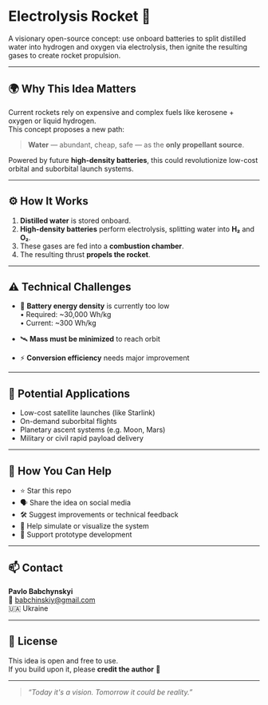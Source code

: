 # Electrolysis Rocket 🚀

A visionary open-source concept: use onboard batteries to split distilled water into hydrogen and oxygen via electrolysis, then ignite the resulting gases to create rocket propulsion.

---

## 🌍 Why This Idea Matters

Current rockets rely on expensive and complex fuels like kerosene + oxygen or liquid hydrogen.  
This concept proposes a new path:

> **Water** — abundant, cheap, safe — as the **only propellant source**.

Powered by future **high-density batteries**, this could revolutionize low-cost orbital and suborbital launch systems.

---

## ⚙️ How It Works

1. **Distilled water** is stored onboard.
2. **High-density batteries** perform electrolysis, splitting water into **H₂** and **O₂**.
3. These gases are fed into a **combustion chamber**.
4. The resulting thrust **propels the rocket**.

---

## ⚠️ Technical Challenges

- 🔋 **Battery energy density** is currently too low  
  • Required: ~30,000 Wh/kg  
  • Current: ~300 Wh/kg

- 🛰️ **Mass must be minimized** to reach orbit

- ⚡ **Conversion efficiency** needs major improvement

---

## 🚀 Potential Applications

- Low-cost satellite launches (like Starlink)  
- On-demand suborbital flights  
- Planetary ascent systems (e.g. Moon, Mars)  
- Military or civil rapid payload delivery

---

## 🤝 How You Can Help

- ⭐ Star this repo  
- 🗣️ Share the idea on social media  
- 🛠️ Suggest improvements or technical feedback  
- 🧠 Help simulate or visualize the system  
- 🧪 Support prototype development

---

## 📫 Contact

**Pavlo Babchynskyi**  
📧 [babchinskiy@gmail.com](mailto:babchinskiy@gmail.com)  
🇺🇦 Ukraine

---

## 📄 License

This idea is open and free to use.  
If you build upon it, please **credit the author** 🙏

---

> _“Today it's a vision. Tomorrow it could be reality.”_
